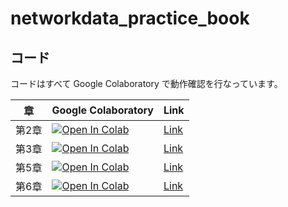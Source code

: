 # networkdata_practice_book

## コード

コードはすべて Google Colaboratory で動作確認を行なっています。

| 章 | Google Colaboratory | Link |
| --- | --- | --- |
| 第2章 | [![Open In Colab](https://colab.research.google.com/assets/colab-badge.svg)](http://colab.research.google.com/github/ghmagazine/networkdata_practice_book/blob/main/chapter02/02_network_handling.ipynb) | [Link](https://github.com/ghmagazine/networkdata_practice_book/blob/main/chapter02/02_network_handling.ipynb) |
| 第3章 | [![Open In Colab](https://colab.research.google.com/assets/colab-badge.svg)](http://colab.research.google.com/github/ghmagazine/networkdata_practice_book/blob/main/chapter03/03_network_statistics.ipynb) | [Link](https://github.com/ghmagazine/networkdata_practice_book/blob/main/chapter03/03_network_statistics.ipynb) |
| 第5章 | [![Open In Colab](https://colab.research.google.com/assets/colab-badge.svg)](http://colab.research.google.com/github/ghmagazine/networkdata_practice_book/blob/main/chapter05/05_node_embedding.ipynb) | [Link](https://github.com/ghmagazine/networkdata_practice_book/blob/main/chapter05/05_node_embedding.ipynb) |
| 第6章 | [![Open In Colab](https://colab.research.google.com/assets/colab-badge.svg)](http://colab.research.google.com/github/ghmagazine/networkdata_practice_book/blob/main/chapter06/06_graph_neural_network.ipynb) | [Link](https://github.com/ghmagazine/networkdata_practice_book/blob/main/chapter06/06_graph_neural_network.ipynb) |
